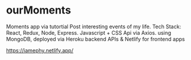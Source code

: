 # ourMoments
Moments app via tutortial
Post interesting events of my life. 
Tech Stack: React, Redux, Node, Express. Javascript + CSS
Api via Axios. using MongoDB, deployed via Heroku backend APIs & Netlify for frontend apps

https://iamephy.netlify.app/
